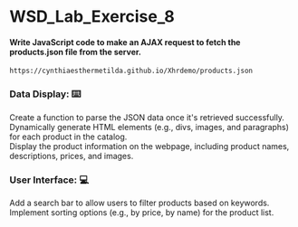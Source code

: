 # WSD_Lab_Exercise_8 
#### Write JavaScript code to make an AJAX request to fetch the products.json file from the server.
  `https://cynthiaesthermetilda.github.io/Xhrdemo/products.json`

### Data Display:  ⌨️
Create a function to parse the JSON data once it's retrieved successfully.  
Dynamically generate HTML elements (e.g., divs, images, and paragraphs) for each product in the catalog.  
Display the product information on the webpage, including product names, descriptions, prices, and images.  

### User Interface: 💻
Add a search bar to allow users to filter products based on keywords.  
Implement sorting options (e.g., by price, by name) for the product list.
